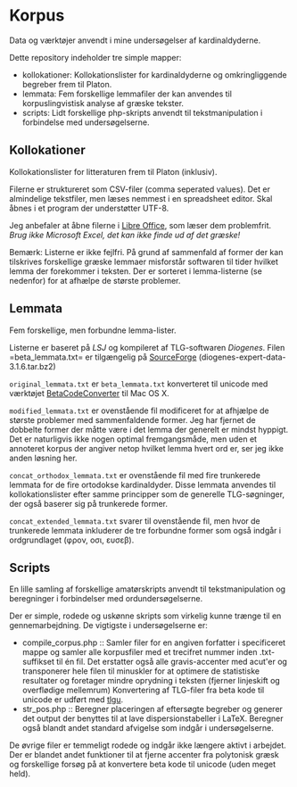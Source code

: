 Korpus
======

Data og værktøjer anvendt i mine undersøgelser af kardinaldyderne.

Dette repository indeholder tre simple mapper:
- kollokationer: Kollokationslister for kardinaldyderne og omkringliggende begreber frem til Platon.
- lemmata: Fem forskellige lemmafiler der kan anvendes til korpuslingvistisk analyse af græske tekster. 
- scripts: Lidt forskellige php-skripts anvendt til tekstmanipulation i forbindelse med undersøgelserne.


Kollokationer
------------

Kollokationslister for litteraturen frem til Platon (inklusiv).

Filerne er struktureret som CSV-filer (comma seperated values). Det er almindelige tekstfiler, men læses nemmest i en spreadsheet editor. Skal åbnes i et program der understøtter UTF-8. 

Jeg anbefaler at åbne filerne i [Libre Office](http://da.libreoffice.org/), som læser dem problemfrit. *Brug ikke Microsoft Excel, det kan ikke finde ud af det græske!*

Bemærk: Listerne er ikke fejlfri. På grund af sammenfald af former der kan tilskrives forskellige græske lemmaer misforstår softwaren til tider hvilket lemma der forekommer i teksten. Der er sorteret i lemma-listerne (se nedenfor) for at afhælpe de største problemer.


Lemmata
-------

Fem forskellige, men forbundne lemma-lister.

Listerne er baseret på _LSJ_ og kompileret af TLG-softwaren _Diogenes_. 
Filen =beta_lemmata.txt= er tilgængelig på [SourceForge](http://sourceforge.net/projects/diogenes/files/diogenes/3.1.6/)
 (diogenes-expert-data-3.1.6.tar.bz2) 

`original_lemmata.txt` er `beta_lemmata.txt` konverteret til unicode med værktøjet [BetaCodeConverter](http://www.lucius-hartmann.ch/programme/bcconver.php) til Mac OS X. 



`modified_lemmata.txt` er ovenstående fil modificeret for at afhjælpe de største problemer med sammenfaldende former. Jeg har fjernet de dobbelte former der måtte være i det lemma der generelt er mindst hyppigt. Det er naturligvis ikke nogen optimal fremgangsmåde, men uden et annoteret korpus der angiver netop hvilket lemma hvert ord er, ser jeg ikke anden løsning her.

`concat_orthodox_lemmata.txt` er ovenstående fil med fire trunkerede lemmata for de fire ortodokse kardinaldyder. Disse lemmata anvendes til kollokationslister efter samme principper som de generelle TLG-søgninger, der også baserer sig på trunkerede former.

`concat_extended_lemmata.txt` svarer til ovenstående fil, men hvor de trunkerede lemmata inkluderer de tre forbundne former som også indgår i ordgrundlaget (φρον, οσι, ευσεβ).


Scripts
-------

En lille samling af forskellige amatørskripts anvendt til tekstmanipulation og beregninger i forbindelser med ordundersøgelserne.

Der er simple, rodede og uskønne skripts som virkelig kunne trænge til en gennemarbejdning.
De vigtigste i undersøgelserne er:

- compile_corpus.php :: Samler filer for en angiven forfatter i specificeret mappe og samler alle korpusfiler med et trecifret nummer inden .txt-suffikset til én fil. Det erstatter også alle gravis-accenter med acut'er og transponerer hele filen til minuskler for at optimere de statistiske resultater og foretager mindre oprydning i teksten (fjerner linjeskift og overflødige mellemrum)
Konvertering af TLG-filer fra beta kode til unicode er udført med [tlgu](http://tlgu.carmen.gr/tlgu.1.html).
- str_pos.php :: Beregner placeringen af eftersøgte begreber og generer det output der benyttes til at lave dispersionstabeller i LaTeX. Beregner også blandt andet standard afvigelse som indgår i undersøgelserne.

De øvrige filer er temmeligt rodede og indgår ikke længere aktivt i arbejdet. Der er blandet andet funktioner til at fjerne accenter fra polytonisk græsk og forskellige forsøg på at konvertere beta kode til unicode (uden meget held). 
 


